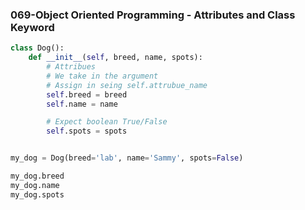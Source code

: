 ### 069-Object Oriented Programming - Attributes and Class Keyword

```python
class Dog():
    def __init__(self, breed, name, spots):
        # Attribues
        # We take in the argument
        # Assign in seing self.attrubue_name
        self.breed = breed
        self.name = name

        # Expect boolean True/False
        self.spots = spots


my_dog = Dog(breed='lab', name='Sammy', spots=False)

my_dog.breed
my_dog.name
my_dog.spots
```
